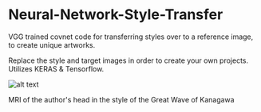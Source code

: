 # Neural-Network-Style-Transfer
VGG trained covnet code for transferring styles over to a reference image, to create unique artworks.

Replace the style and target images in order to create your own projects.
Utilizes KERAS & Tensorflow.



![alt text](https://i.imgur.com/ayfDZs8.png)
          
          
 MRI of the author's head in the style of the Great Wave of Kanagawa
